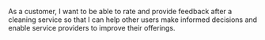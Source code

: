 As a customer, I want to be able to rate and provide feedback after a cleaning service so that I can help 
other users make informed decisions and enable service providers to improve their offerings.
